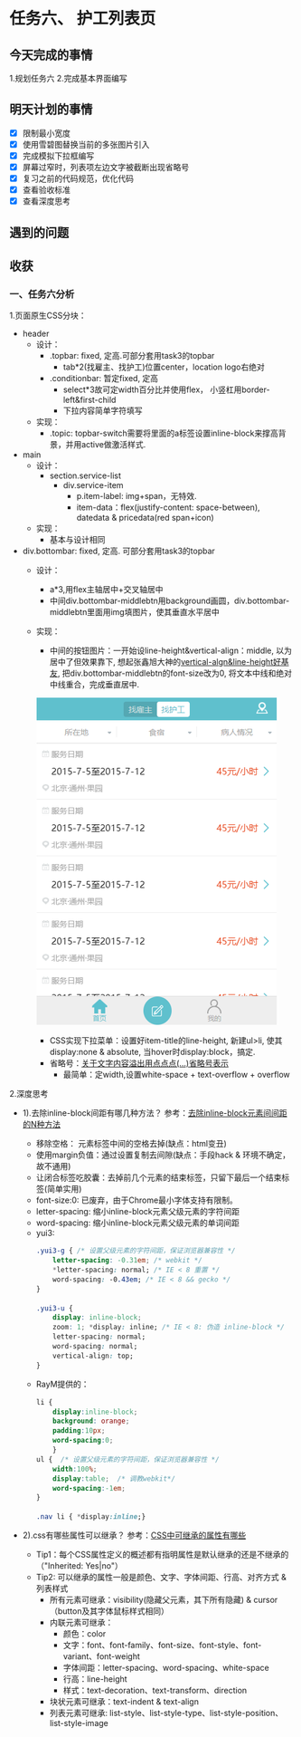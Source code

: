 # 任务六、 护工列表页

## 今天完成的事情

1.规划任务六
2.完成基本界面编写

## 明天计划的事情

- [x] 限制最小宽度
- [x] 使用雪碧图替换当前的多张图片引入
- [x] 完成模拟下拉框编写
- [x] 屏幕过窄时，列表项左边文字被截断出现省略号
- [x] 复习之前的代码规范，优化代码
- [x] 查看验收标准
- [x] 查看深度思考

## 遇到的问题

## 收获

### 一、任务六分析

1.页面原生CSS分块：

- header
  - 设计：
    - .topbar: fixed, 定高.可部分套用task3的topbar
      - tab*2(找雇主、找护工)位置center，location logo右绝对
    - .conditionbar: 暂定fixed, 定高
      - select*3故可定width百分比并使用flex， 小竖杠用border-left&first-child
      - 下拉内容简单字符填写
  - 实现：
    - .topic: topbar-switch需要将里面的a标签设置inline-block来撑高背景，并用active做激活样式.
- main
  - 设计：
    - section.service-list
      - div.service-item
        - p.item-label: img+span，无特效.
        - item-data：flex(justify-content: space-between), datedata & pricedata(red span+icon)
  - 实现：
    - 基本与设计相同
- div.bottombar: fixed, 定高. 可部分套用task3的topbar
  - 设计：
    - a*3,用flex主轴居中+交叉轴居中
    - 中间div.bottombar-middlebtn用background画圆，div.bottombar-middlebtn里面用img填图片，使其垂直水平居中
  - 实现：
    - 中间的按钮图片：一开始设line-height&vertical-align：middle, 以为居中了但效果靠下, 想起张鑫旭大神的[vertical-algn&line-height好基友](http://www.zhangxinxu.com/wordpress/2015/08/css-deep-understand-vertical-align-and-line-height/), 把div.bottombar-middlebtn的font-size改为0, 将文本中线和绝对中线重合，完成垂直居中.

    ![效果图](effect_pic/effect_result.png)
    - CSS实现下拉菜单：设置好item-title的line-height, 新建ul>li, 使其display:none & absolute, 当hover时display:block，搞定.
    - 省略号：[关于文字内容溢出用点点点(…)省略号表示](https://www.zhangxinxu.com/wordpress/2009/09/%E5%85%B3%E4%BA%8E%E6%96%87%E5%AD%97%E5%86%85%E5%AE%B9%E6%BA%A2%E5%87%BA%E7%94%A8%E7%82%B9%E7%82%B9%E7%82%B9-%E7%9C%81%E7%95%A5%E5%8F%B7%E8%A1%A8%E7%A4%BA/)
      - 最简单：定width,设置white-space + text-overflow + overflow

2.深度思考

- 1).去除inline-block间距有哪几种方法？ 参考：[去除inline-block元素间间距的N种方法](https://www.zhangxinxu.com/wordpress/2012/04/inline-block-space-remove-%E5%8E%BB%E9%99%A4%E9%97%B4%E8%B7%9D/)

  - 移除空格： 元素标签中间的空格去掉(缺点：html变丑)
  - 使用margin负值：通过设置复制去间隙(缺点：手段hack & 环境不确定，故不通用)
  - 让闭合标签吃胶囊：去掉前几个元素的结束标签，只留下最后一个结束标签(简单实用)
  - font-size:0: 已废弃，由于Chrome最小字体支持有限制。
  - letter-spacing: 缩小inline-block元素父级元素的字符间距
  - word-spacing: 缩小inline-block元素父级元素的单词间距
  - yui3:
    ``` css
    .yui3-g { /* 设置父级元素的字符间距，保证浏览器兼容性 */
        letter-spacing: -0.31em; /* webkit */
        *letter-spacing: normal; /* IE < 8 重置 */
        word-spacing: -0.43em; /* IE < 8 && gecko */
    }

    .yui3-u {
        display: inline-block;
        zoom: 1; *display: inline; /* IE < 8: 伪造 inline-block */
        letter-spacing: normal;
        word-spacing: normal;
        vertical-align: top;
    }
    ```
  - RayM提供的：
    ``` css
    li {
        display:inline-block;
        background: orange;
        padding:10px;
        word-spacing:0;
        }
    ul {  /* 设置父级元素的字符间距，保证浏览器兼容性 */
        width:100%;
        display:table;  /* 调教webkit*/
        word-spacing:-1em;
    }

    .nav li { *display:inline;}
    ```

- 2).css有哪些属性可以继承？ 参考：[CSS中可继承的属性有哪些](https://www.nowcoder.com/questionTerminal/0c76b5ff84fd4814b4ba4d45af3185b6?source=relative)

  - Tip1：每个CSS属性定义的概述都有指明属性是默认继承的还是不继承的（"Inherited: Yes|no"）
  - Tip2: 可以继承的属性一般是颜色、文字、字体间距、行高、对齐方式 & 列表样式
    - 所有元素可继承：visibility(隐藏父元素，其下所有隐藏) & cursor（button及其字体鼠标样式相同）
    - 内联元素可继承：
      - 颜色：color
      - 文字：font、font-family、font-size、font-style、font-variant、font-weight
      - 字体间距：letter-spacing、word-spacing、white-space
      - 行高：line-height
      - 样式：text-decoration、text-transform、direction
    - 块状元素可继承：text-indent & text-align
    - 列表元素可继承: list-style、list-style-type、list-style-position、list-style-image